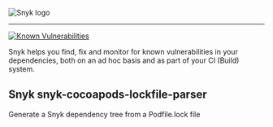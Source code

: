 ![Snyk logo](https://snyk.io/style/asset/logo/snyk-print.svg)

***

[![Known Vulnerabilities](https://snyk.io/test/github/snyk/snyk-cocoapods-lockfile-parser/badge.svg)](https://snyk.io/test/github/snyk/snyk-cocoapods-lockfile-parser)


Snyk helps you find, fix and monitor for known vulnerabilities in your dependencies, both on an ad hoc basis and as part of your CI (Build) system.

## Snyk snyk-cocoapods-lockfile-parser
Generate a Snyk dependency tree from a Podfile.lock file
